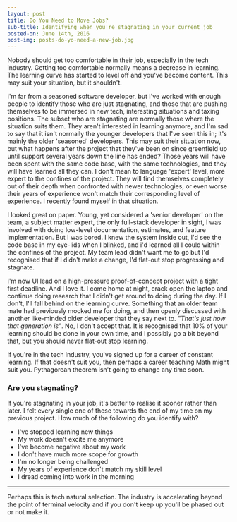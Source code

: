 ```yaml
---
layout: post
title: Do You Need to Move Jobs?
sub-title: Identifying when you're stagnating in your current job
posted-on: June 14th, 2016
post-img: posts-do-yo-need-a-new-job.jpg
---
```


Nobody should get too comfortable in their job, especially in the tech industry. Getting too comfortable normally means a decrease in learning. The learning curve has started to level off and you've become content. This may suit your situation, but it shouldn't.

I'm far from a seasoned software developer, but I've worked with enough people to identify those who are just stagnating, and those that are pushing themselves to be immersed in new tech, interesting situations and taxing positions. The subset who are stagnating are normally those where the situation suits them. They aren't interested in learning anymore, and I'm sad to say that it isn't normally the younger developers that I've seen this in; it's mainly the older 'seasoned' developers. This may suit their situation now, but what happens after the project that they've been on since greenfield up until support several years down the line has ended? Those years will have been spent with the same code base, with the same technologies, and they will have learned all they can. I don't mean to language 'expert' level, more expert to the confines of the project. They will find themselves completely out of their depth when confronted with newer technologies, or even worse their years of experience won't match their corresponding level of experience. I recently found myself in that situation.

I looked great on paper. Young, yet considered a 'senior developer' on the team, a subject matter expert, the only full-stack developer in sight, I was involved with doing low-level documentation, estimates, and feature implementation. But I was bored. I knew the system inside out, I'd see the code base in my eye-lids when I blinked, and i'd learned all I could within the confines of the project. My team lead didn't want me to go but I'd recognised that if I didn't make a change, I'd flat-out stop progressing and stagnate.

I'm now UI lead on a high-pressure proof-of-concept project with a tight first deadline. And I love it. I come home at night, crack open the laptop and continue doing research that I didn't get around to doing during the day. If I don't, I'll fall behind on the learning curve. Something that an older team mate had previously mocked me for doing, and then openly discussed with another like-minded older developer that they say next to. _"That's just how that generation is"_. No, I don't accept that. It is recognised that 10% of your learning should be done in your own time, and I possibly go a bit beyond that, but you should never flat-out stop learning.

If you're in the tech industry, you've signed up for a career of constant learning. If that doesn't suit you, then perhaps a career teaching Math might suit you. Pythagorean theorem isn't going to change any time soon.

### Are you stagnating? ###

If you're stagnating in your job, it's better to realise it sooner rather than later. I felt every single one of these towards the end of my time on my previous project. How much of the following do you identify with?

* I've stopped learning new things
* My work doesn't excite me anymore
* I've become negative about my work
* I don't have much more scope for growth
* I'm no longer being challenged
* My years of experience don't match my skill level
* I dread coming into work in the morning


----------

Perhaps this is tech natural selection. The industry is accelerating beyond the point of terminal velocity and if you don't keep up you'll be phased out or not make it.